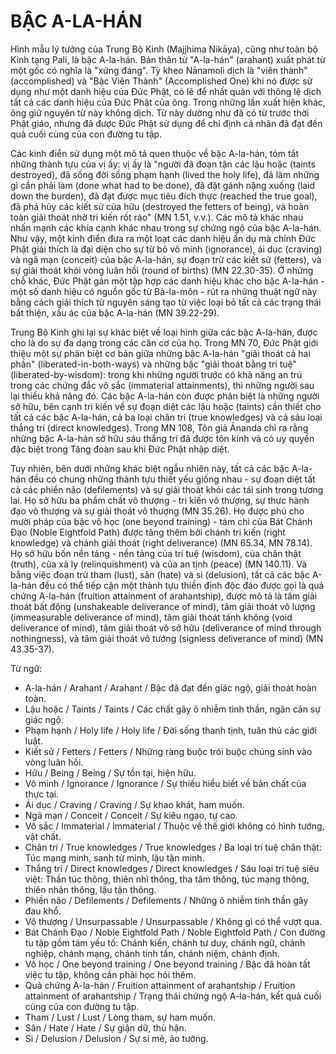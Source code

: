 # BẬC A-LA-HÁN

Hình mẫu lý tưởng của Trung Bộ Kinh (Majjhima Nikāya), cũng như toàn bộ Kinh tạng Pali, là bậc A-la-hán. Bản thân từ "A-la-hán" (arahant) xuất phát từ một gốc có nghĩa là "xứng đáng". Tỳ kheo Nānamoli dịch là "viên thành" (accomplished) và "Bậc Viên Thành" (Accomplished One) khi nó được sử dụng như một danh hiệu của Đức Phật, có lẽ để nhất quán với thông lệ dịch tất cả các danh hiệu của Đức Phật của ông. Trong những lần xuất hiện khác, ông giữ nguyên từ này không dịch. Từ này dường như đã có từ trước thời Phật giáo, nhưng đã được Đức Phật sử dụng để chỉ định cá nhân đã đạt đến quả cuối cùng của con đường tu tập.

Các kinh điển sử dụng một mô tả quen thuộc về bậc A-la-hán, tóm tắt những thành tựu của vị ấy: vị ấy là "người đã đoạn tận các lậu hoặc (taints destroyed), đã sống đời sống phạm hạnh (lived the holy life), đã làm những gì cần phải làm (done what had to be done), đã đặt gánh nặng xuống (laid down the burden), đã đạt được mục tiêu đích thực (reached the true goal), đã phá hủy các kiết sử của hữu (destroyed the fetters of being), và hoàn toàn giải thoát nhờ tri kiến rốt ráo" (MN 1.51, v.v.). Các mô tả khác nhau nhấn mạnh các khía cạnh khác nhau trong sự chứng ngộ của bậc A-la-hán. Như vậy, một kinh điển đưa ra một loạt các danh hiệu ẩn dụ mà chính Đức Phật giải thích là đại diện cho sự từ bỏ vô minh (ignorance), ái dục (craving) và ngã mạn (conceit) của bậc A-la-hán, sự đoạn trừ các kiết sử (fetters), và sự giải thoát khỏi vòng luân hồi (round of births) (MN 22.30-35). Ở những chỗ khác, Đức Phật gán một tập hợp các danh hiệu khác cho bậc A-la-hán - một số danh hiệu có nguồn gốc từ Bà-la-môn - rút ra những thuật ngữ này bằng cách giải thích từ nguyên sáng tạo từ việc loại bỏ tất cả các trạng thái bất thiện, xấu ác của bậc A-la-hán (MN 39.22-29).

Trung Bộ Kinh ghi lại sự khác biệt về loại hình giữa các bậc A-la-hán, được cho là do sự đa dạng trong các căn cơ của họ. Trong MN 70, Đức Phật giới thiệu một sự phân biệt cơ bản giữa những bậc A-la-hán "giải thoát cả hai phần" (liberated-in-both-ways) và những bậc "giải thoát bằng trí tuệ" (liberated-by-wisdom): trong khi những người trước có khả năng an trú trong các chứng đắc vô sắc (immaterial attainments), thì những người sau lại thiếu khả năng đó. Các bậc A-la-hán còn được phân biệt là những người sở hữu, bên cạnh tri kiến về sự đoạn diệt các lậu hoặc (taints) cần thiết cho tất cả các bậc A-la-hán, cả ba loại chân tri (true knowledges) và cả sáu loại thắng trí (direct knowledges). Trong MN 108, Tôn giả Ānanda chỉ ra rằng những bậc A-la-hán sở hữu sáu thắng trí đã được tôn kính và có uy quyền đặc biệt trong Tăng đoàn sau khi Đức Phật nhập diệt.

Tuy nhiên, bên dưới những khác biệt ngẫu nhiên này, tất cả các bậc A-la-hán đều có chung những thành tựu thiết yếu giống nhau - sự đoạn diệt tất cả các phiền não (defilements) và sự giải thoát khỏi các tái sinh trong tương lai. Họ sở hữu ba phẩm chất vô thượng - tri kiến vô thượng, sự thực hành đạo vô thượng và sự giải thoát vô thượng (MN 35.26). Họ được phú cho mười pháp của bậc vô học (one beyond training) - tám chi của Bát Chánh Đạo (Noble Eightfold Path) được tăng thêm bởi chánh tri kiến (right knowledge) và chánh giải thoát (right deliverance) (MN 65.34, MN 78.14). Họ sở hữu bốn nền tảng - nền tảng của trí tuệ (wisdom), của chân thật (truth), của xả ly (relinquishment) và của an tịnh (peace) (MN 140.11). Và bằng việc đoạn trừ tham (lust), sân (hate) và si (delusion), tất cả các bậc A-la-hán đều có thể tiếp cận một thành tựu thiền định độc đáo được gọi là quả chứng A-la-hán (fruition attainment of arahantship), được mô tả là tâm giải thoát bất động (unshakeable deliverance of mind), tâm giải thoát vô lượng (immeasurable deliverance of mind), tâm giải thoát tánh không (void deliverance of mind), tâm giải thoát vô sở hữu (deliverance of mind through nothingness), và tâm giải thoát vô tướng (signless deliverance of mind) (MN 43.35-37).

Từ ngữ:
- A-la-hán / Arahant / Arahant / Bậc đã đạt đến giác ngộ, giải thoát hoàn toàn.
- Lậu hoặc / Taints / Taints / Các chất gây ô nhiễm tinh thần, ngăn cản sự giác ngộ.
- Phạm hạnh / Holy life / Holy life / Đời sống thanh tịnh, tuân thủ các giới luật.
- Kiết sử / Fetters / Fetters / Những ràng buộc trói buộc chúng sinh vào vòng luân hồi.
- Hữu / Being / Being / Sự tồn tại, hiện hữu.
- Vô minh / Ignorance / Ignorance / Sự thiếu hiểu biết về bản chất của thực tại.
- Ái dục / Craving / Craving / Sự khao khát, ham muốn.
- Ngã mạn / Conceit / Conceit / Sự kiêu ngạo, tự cao.
- Vô sắc / Immaterial / Immaterial / Thuộc về thế giới không có hình tướng, vật chất.
- Chân tri / True knowledges / True knowledges / Ba loại trí tuệ chân thật: Túc mạng minh, sanh tử minh, lậu tận minh.
- Thắng trí / Direct knowledges / Direct knowledges / Sáu loại trí tuệ siêu việt: Thần túc thông, thiên nhĩ thông, tha tâm thông, túc mạng thông, thiên nhãn thông, lậu tận thông.
- Phiền não / Defilements / Defilements / Những ô nhiễm tinh thần gây đau khổ.
- Vô thượng / Unsurpassable / Unsurpassable / Không gì có thể vượt qua.
- Bát Chánh Đạo / Noble Eightfold Path / Noble Eightfold Path / Con đường tu tập gồm tám yếu tố: Chánh kiến, chánh tư duy, chánh ngữ, chánh nghiệp, chánh mạng, chánh tinh tấn, chánh niệm, chánh định.
- Vô học / One beyond training / One beyond training / Bậc đã hoàn tất việc tu tập, không cần phải học hỏi thêm.
- Quả chứng A-la-hán / Fruition attainment of arahantship / Fruition attainment of arahantship / Trạng thái chứng ngộ A-la-hán, kết quả cuối cùng của con đường tu tập.
- Tham / Lust / Lust / Lòng tham, sự ham muốn.
- Sân / Hate / Hate / Sự giận dữ, thù hận.
- Si / Delusion / Delusion / Sự si mê, ảo tưởng.

